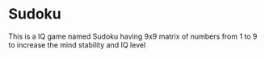 # Sudoku
This is a IQ game named Sudoku having 9x9 matrix of numbers from 1 to 9 to increase the mind stability and IQ level
